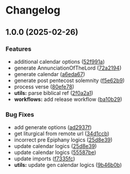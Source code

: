 # Changelog

## 1.0.0 (2025-02-26)


### Features

* additional calendar options ([52f991a](https://github.com/v-bible/js-sdk/commit/52f991a7ead6aebec9d9477503a67706ff900602))
* generate AnnunciationOfTheLord ([72a2194](https://github.com/v-bible/js-sdk/commit/72a2194f5a8580d45fedff79c506e385abde8792))
* generate calendar ([a6eda67](https://github.com/v-bible/js-sdk/commit/a6eda67440cbd53a256392b430bfea6ad96cab0c))
* generate post pentecost solemnity ([f5e62b9](https://github.com/v-bible/js-sdk/commit/f5e62b9da373f80d75a99d23f3232c3746c2d2ae))
* process verse ([80efe78](https://github.com/v-bible/js-sdk/commit/80efe78d008605ba99d5a18d032e62c4dc0456d0))
* **utils:** parse biblical ref ([2f0a2a1](https://github.com/v-bible/js-sdk/commit/2f0a2a12b5d6de0a20dc06881166fd9b5e1f0659))
* **workflows:** add release workflow ([ba10b29](https://github.com/v-bible/js-sdk/commit/ba10b29fe81084284a80a90e469b43daa842d043))


### Bug Fixes

* add generate options ([ad2937f](https://github.com/v-bible/js-sdk/commit/ad2937f8a0ab301dda2f70a880a7533363f61b9d))
* get liturgical from remote url ([34d1ccb](https://github.com/v-bible/js-sdk/commit/34d1ccbcdbd2783666e0aa0c95099b9fab9a49b6))
* incorrect pre Epiphany logics ([25d8e39](https://github.com/v-bible/js-sdk/commit/25d8e393e214d9801a462ffcd9ba8bf38bc57e5a))
* update calendar logics ([25d8e39](https://github.com/v-bible/js-sdk/commit/25d8e393e214d9801a462ffcd9ba8bf38bc57e5a))
* update calendar logics ([55587be](https://github.com/v-bible/js-sdk/commit/55587beedc830a0a4ab1670f9d602155e452a851))
* update imports ([f7335fc](https://github.com/v-bible/js-sdk/commit/f7335fc1d699535ade5000227ae67de206d1abf9))
* **utils:** update gen calendar logics ([9b46b0b](https://github.com/v-bible/js-sdk/commit/9b46b0b1ff3b13836f2a98509f182e85fcd1015e))
